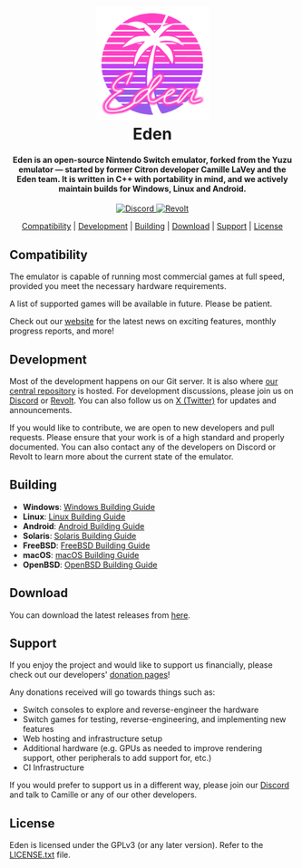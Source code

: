 <!--
# SPDX-FileCopyrightText: Copyright 2025 Eden Emulator Project
# SPDX-License-Identifier: GPL-3.0-or-later

# SPDX-FileCopyrightText: 2018 yuzu Emulator Project
# SPDX-License-Identifier: GPL-2.0-or-later
-->
<!-- lang: en-GB -->

<h1 align="center">
  <br>
  <a href="https://git.eden-emu.dev/eden-emu/eden"><img src="./dist/qt_themes/default/icons/256x256/eden_named.png" alt="Eden" width="200"></a>
  <br>
  <b>Eden</b>
  <br>
</h1>

<h4 align="center"><b>Eden</b> is an open-source Nintendo Switch emulator, forked from the Yuzu emulator — started by former Citron developer Camille LaVey and the Eden team.
It is written in C++ with portability in mind, and we actively maintain builds for Windows, Linux and Android.
</h4>

<p align="center">
    </a>
    <a href="https://discord.gg/kXAmGCXBGD">
        <img src="https://img.shields.io/discord/1367654015269339267?color=5865F2&label=Eden&logo=discord&logoColor=white"
            alt="Discord">
    </a>
    <a href="https://rvlt.gg/qKgFEAbH">
        <img src="https://img.shields.io/revolt/invite/qKgFEAbH?color=d61f3a&label=Revolt"
            alt="Revolt">
    </a>
</p>

<p align="center">
  <a href="#compatibility">Compatibility</a> |
  <a href="#development">Development</a> |
  <a href="#building">Building</a> |
  <a href="#download">Download</a> |
  <a href="#support">Support</a> |
  <a href="#license">License</a>
</p>

## Compatibility

The emulator is capable of running most commercial games at full speed, provided you meet the necessary hardware requirements.

A list of supported games will be available in future. Please be patient.

Check out our [website](https://eden-emu.dev) for the latest news on exciting features, monthly progress reports, and more!

## Development

Most of the development happens on our Git server. It is also where [our central repository](https://git.eden-emu.dev/eden-emu/eden) is hosted. For development discussions, please join us on [Discord](https://discord.gg/kXAmGCXBGD) or [Revolt](https://rvlt.gg/qKgFEAbH).
You can also follow us on [X (Twitter)](https://x.com/edenemuofficial) for updates and announcements.

If you would like to contribute, we are open to new developers and pull requests. Please ensure that your work is of a high standard and properly documented. You can also contact any of the developers on Discord or Revolt to learn more about the current state of the emulator.

## Building

* **Windows**: [Windows Building Guide](./docs/build/Windows.md)
* **Linux**: [Linux Building Guide](./docs/build/Linux.md)
* **Android**: [Android Building Guide](./docs/build/Android.md)
* **Solaris**: [Solaris Building Guide](./docs/build/Solaris.md)
* **FreeBSD**: [FreeBSD Building Guide](./docs/build/FreeBSD.md)
* **macOS**: [macOS Building Guide](./docs/build/macOS.md)
* **OpenBSD**: [OpenBSD Building Guide](./docs/build/OpenBSD.md)

## Download

You can download the latest releases from [here](https://github.com/eden-emulator/Releases/releases).

## Support

If you enjoy the project and would like to support us financially, please check out our developers' [donation pages](https://eden-emu.dev/donations)!

Any donations received will go towards things such as:
* Switch consoles to explore and reverse-engineer the hardware
* Switch games for testing, reverse-engineering, and implementing new features
* Web hosting and infrastructure setup
* Additional hardware (e.g. GPUs as needed to improve rendering support, other peripherals to add support for, etc.)
* CI Infrastructure

If you would prefer to support us in a different way, please join our [Discord](https://discord.gg/edenemu) and talk to Camille or any of our other developers.

## License

Eden is licensed under the GPLv3 (or any later version). Refer to the [LICENSE.txt](https://git.eden-emu.dev/eden-emu/eden/src/branch/master/LICENSE.txt) file.
